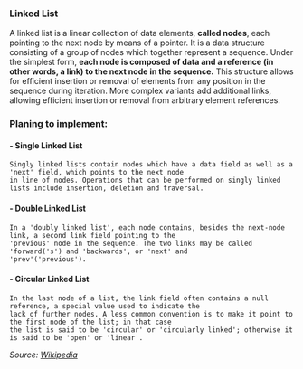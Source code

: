 ### Linked List
A linked list is a linear collection of data elements, **called nodes**, each pointing to the next node by means of a pointer. 
It is a data structure consisting of a group of nodes which together represent a sequence. Under the simplest form, **each 
node is composed of data and a reference (in other words, a link) to the next node in the sequence.** This structure allows
for efficient insertion or removal of elements from any position in the sequence during iteration. More complex variants 
add additional links, allowing efficient insertion or removal from arbitrary element references.

### Planing to implement:
#### - Single Linked List
    Singly linked lists contain nodes which have a data field as well as a 'next' field, which points to the next node 
    in line of nodes. Operations that can be performed on singly linked lists include insertion, deletion and traversal.
#### - Double Linked List
    In a 'doubly linked list', each node contains, besides the next-node link, a second link field pointing to the 
    'previous' node in the sequence. The two links may be called 'forward('s') and 'backwards', or 'next' and 
    'prev'('previous').
#### - Circular Linked List
    In the last node of a list, the link field often contains a null reference, a special value used to indicate the 
    lack of further nodes. A less common convention is to make it point to the first node of the list; in that case 
    the list is said to be 'circular' or 'circularly linked'; otherwise it is said to be 'open' or 'linear'.
     
_Source: [Wikipedia](https://en.wikipedia.org/wiki/Linked_list)_